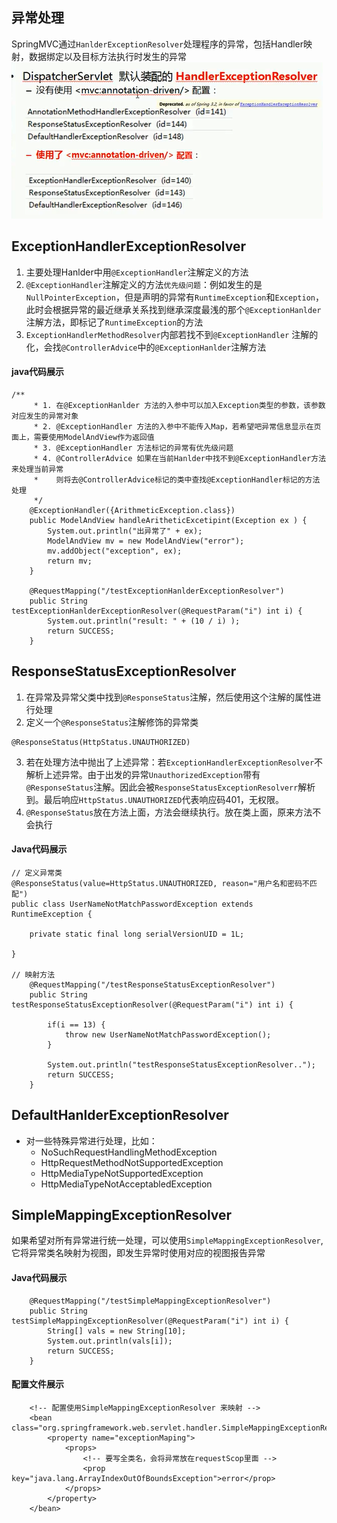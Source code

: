 ## 异常处理
SpringMVC通过`HanlderExceptionResolver`处理程序的异常，包括Handler映射，数据绑定以及目标方法执行时发生的异常<br>
![](../../pic/java/3.3_1_exception.png)

## ExceptionHandlerExceptionResolver
1. 主要处理Hanlder中用`@ExceptionHandler`注解定义的方法
2. `@ExceptionHandler`注解定义的方法`优先级问题`：例如发生的是`NullPointerException`，但是声明的异常有`RuntimeException`和`Exception`，此时会根据异常的最近继承关系找到继承深度最浅的那个`@ExceptionHanlder`注解方法，即标记了`RuntimeException`的方法
3. `ExceptionHandlerMethodResolver`内部若找不到`@ExceptionHandler` 注解的化，会找`@ControllerAdvice`中的`@ExceptionHanlder`注解方法

#### java代码展示
```
/**
     * 1. 在@ExceptionHanlder 方法的入参中可以加入Exception类型的参数，该参数对应发生的异常对象
     * 2. @ExceptionHandler 方法的入参中不能传入Map，若希望吧异常信息显示在页面上，需要使用ModelAndView作为返回值
     * 3. @ExceptionHandler 方法标记的异常有优先级问题
     * 4. @ControllerAdvice 如果在当前Hanlder中找不到@ExceptionHandler方法来处理当前异常
     *    则将去@ControllerAdvice标记的类中查找@ExceptionHandler标记的方法处理
     */
    @ExceptionHandler({ArithmeticException.class})
    public ModelAndView handleAritheticExcetipint(Exception ex ) {
        System.out.println("出异常了" + ex);
        ModelAndView mv = new ModelAndView("error");
        mv.addObject("exception", ex);
        return mv;
    }

    @RequestMapping("/testExceptionHanlderExceptionResolver")
    public String testExceptionHanlderExceptionResolver(@RequestParam("i") int i) {
        System.out.println("result: " + (10 / i) );
        return SUCCESS;
    }
```

## ResponseStatusExceptionResolver
1. 在异常及异常父类中找到`@ResponseStatus`注解，然后使用这个注解的属性进行处理
2. 定义一个`@ResponseStatus`注解修饰的异常类
```
@ResponseStatus(HttpStatus.UNAUTHORIZED)
```
3. 若在处理方法中抛出了上述异常：若`ExceptionHandlerExceptionResolver`不解析上述异常。由于出发的异常`UnauthorizedException`带有`@ResponseStatus`注解。因此会被`ResponseStatusExceptionResolverr`解析到。最后响应`HttpStatus.UNAUTHORIZED`代表响应码401，无权限。
4. `@ResponseStatus`放在方法上面，方法会继续执行。放在类上面，原来方法不会执行

#### Java代码展示
```
// 定义异常类
@ResponseStatus(value=HttpStatus.UNAUTHORIZED, reason="用户名和密码不匹配")
public class UserNameNotMatchPasswordException extends RuntimeException {

    private static final long serialVersionUID = 1L;

}

// 映射方法
    @RequestMapping("/testResponseStatusExceptionResolver")
    public String testResponseStatusExceptionResolver(@RequestParam("i") int i) {
        
        if(i == 13) {
            throw new UserNameNotMatchPasswordException();
        }

        System.out.println("testResponseStatusExceptionResolver..");
        return SUCCESS;
    }
```

 ## DefaultHanlderExceptionResolver
 * 对一些特殊异常进行处理，比如：
    * NoSuchRequestHandlingMethodException
    * HttpRequestMethodNotSupportedException
    * HttpMediaTypeNotSupportedException
    * HttpMediaTypeNotAcceptabledException

## SimpleMappingExceptionResolver
如果希望对所有异常进行统一处理，可以使用`SimpleMappingExceptionResolver`,它将异常类名映射为视图，即发生异常时使用对应的视图报告异常

#### Java代码展示
```
    @RequestMapping("/testSimpleMappingExceptionResolver")
    public String testSimpleMappingExceptionResolver(@RequestParam("i") int i) {
        String[] vals = new String[10];
        System.out.println(vals[i]);
        return SUCCESS;
    }
```

#### 配置文件展示
```
    <!-- 配置使用SimpleMappingExceptionResolver 来映射 -->
    <bean class="org.springframework.web.servlet.handler.SimpleMappingExceptionResolver">
        <property name="exceptionMaping">
            <props>
                <!-- 要写全类名，会将异常放在requestScop里面 -->
                <prop key="java.lang.ArrayIndexOutOfBoundsException">error</prop>
            </props>
        </property>
    </bean>
```